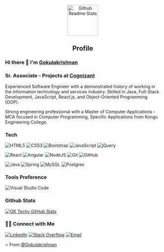<p align="center">
 <img width="100px" src="https://avatars.githubusercontent.com/u/5524408?v=4" align="center" alt="Github Readme Stats" />
 <h2 align="center">Profile</h2>
</p>

### Hi there 👋 I'm [Gokulakrishnan](https://glsprofile.netlify.app/)
### Sr. Associate - Projects at [Cognizant](https://www.cognizant.com/in/en/)

<div>
 <p>
Experienced Software Engineer with a demonstrated history of working in the information technology and services industry. Skilled in Java, Full-Stack Development, JavaScript, React.js, and Object-Oriented Programming (OOP). 
 
  Strong engineering professional with a Master of Computer Applications - MCA focused in Computer Programming, Specific Applications from Kongu Engineering College.
</p>
</div>

### Tech 

<img alt="HTML5" src="https://img.shields.io/badge/html5-%23E34F26.svg?style=for-the-badge&logo=html5&logoColor=white"/> <img alt="CSS3" src="https://img.shields.io/badge/css3-%231572B6.svg?style=for-the-badge&logo=css3&logoColor=white"/> <img alt="Bootstrap" src="https://img.shields.io/badge/bootstrap-%23563D7C.svg?style=for-the-badge&logo=bootstrap&logoColor=white"/> <img alt="JavaScript" src="https://img.shields.io/badge/javascript-%23323330.svg?style=for-the-badge&logo=javascript&logoColor=%23F7DF1E"/> <img alt="jQuery" src="https://img.shields.io/badge/jquery-%230769AD.svg?style=for-the-badge&logo=jquery&logoColor=white"/>


<img alt="React" src="https://img.shields.io/badge/react-%2320232a.svg?style=for-the-badge&logo=react&logoColor=%2361DAFB"/> <img alt="Angular" src="https://img.shields.io/badge/angular-%23DD0031.svg?style=for-the-badge&logo=angular&logoColor=white"/> <img alt="NodeJS" src="https://img.shields.io/badge/node.js-%2343853D.svg?style=for-the-badge&logo=node-dot-js&logoColor=white"/> <img alt="Git" src="https://img.shields.io/badge/git-%23F05033.svg?style=for-the-badge&logo=git&logoColor=white"/> <img alt="GitHub" src="https://img.shields.io/badge/github-%23121011.svg?style=for-the-badge&logo=github&logoColor=white"/>

<img alt="Java" src="https://img.shields.io/badge/java-%23ED8B00.svg?style=for-the-badge&logo=java&logoColor=white"/> <img alt="Spring" src="https://img.shields.io/badge/spring-%236DB33F.svg?style=for-the-badge&logo=spring&logoColor=white"/> <img alt="MySQL" src="https://img.shields.io/badge/mysql-%2300f.svg?style=for-the-badge&logo=mysql&logoColor=white"/> <img alt="Postgres" src ="https://img.shields.io/badge/postgres-%23316192.svg?style=for-the-badge&logo=postgresql&logoColor=white"/>


###  Tools Preference
<img alt="Visual Studio Code" src="https://img.shields.io/badge/VisualStudioCode-0078d7.svg?style=for-the-badge&logo=visual-studio-code&logoColor=white"/> 


### Github Stats

[![GK Techy GitHub Stats](https://github-readme-stats.vercel.app/api?username=GokulakrishnanMuthan&show_icons=true&count_private=true)](https://github.com/GKTechy)

<h3> 🤝🏻 Connect with Me </h3>

<p align="center">

<a href="https://www.linkedin.com/in/gokulakrishnan-m-356567199" target="_blank"><img alt="LinkedIn" src="https://img.shields.io/badge/LinkedIn-@gokulakrishnan-blue?style=flat&logo=linkedin"></a>
<a href="https://www.youtube.com/channel/UCaCiAYuSM7EDM_uSbXiMRJg" target="_blank"><img alt="Stack Overflow" src="https://img.shields.io/youtube/channel/subscribers/UCaCiAYuSM7EDM_uSbXiMRJg?style=social"></a>
<a href="mailto:glapskrish@gmail.com"><img alt="Email" src="https://img.shields.io/badge/Email-glapskrish@gmail.com-blue?style=flat&logo=gmail"></a>
</p>


⭐️ From [@Gokulakrishnan](https://github.com/gktechy)
